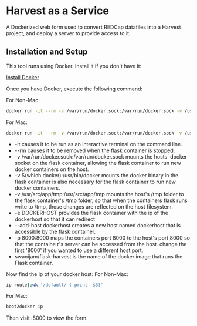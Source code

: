 # Harvest as a Service

A Dockerized web form used to convert REDCap datafiles into a Harvest project, and deploy a server to provide access to it.

Installation and Setup
----------------------

This tool runs using Docker. Install it if you don't have it:

[Install Docker](http://docs.docker.com/installation/) 



Once you have Docker, execute the following command:

For Non-Mac:
```bash
docker run -it --rm -v /var/run/docker.sock:/var/run/docker.sock -v /usr/src/app/tmp:/usr/src/app/tmp -v $(which docker):/usr/bin/docker -e DOCKER_HOST=$($HOSTNAME | ip route|awk '/default/ { print  $3}') --add-host dockerhost:`ip route|awk '/default/ { print  $3}'` -p 8000:8000 swanijam/flask-harvest
```

For Mac:
```bash
docker run -it --rm -v /var/run/docker.sock:/var/run/docker.sock -v /usr/src/app/tmp:/usr/src/app/tmp -v $(which docker):/usr/bin/docker -e DOCKER_HOST=$(boot2docker ip) --add-host dockerhost:$(boot2docker ip) -p 8000:8000 swanijam/flask-harvest
```


- -it causes it to be run as an interactive terminal on the command line.
- --rm causes it to be removed when the flask container is stopped.
- -v  /var/run/docker.sock:/var/run/docker.sock mounts the hosts' docker socket on the 
      flask container, allowing the flask container to run new docker containers
      on the host.
- -v $(which docker):/usr/bin/docker mounts the docker binary in the flask container
          is also necessary for the flask container to run new docker containers. 
- -v /usr/src/app/tmp:/usr/src/app/tmp mounts the host's /tmp folder to the flask 
          container's /tmp folder, so that when the containers flask runs write to /tmp,           those changes are reflected on the host filesystem.
- -e DOCKERHOST provides the flask container with the ip of the dockerhost so that it can          redirect 
- --add-host dockerhost creates a new host named dockerhost that is accessible by the
         flask container.
- -p 8000:8000 maps the containers port 8000 to the host's port 8000 so that the containe         r's server can be accessed from the host. change the first '8000' if you wanted          to use a different host port.
- swanijam/flask-harvest is the name of the docker image that runs the Flask container.

Now find the ip of your docker host:
For Non-Mac:
```bash
ip route|awk '/default/ { print  $3}'
```
For Mac:
```bash
boot2docker ip
```
Then visit <dockerhost>:8000 to view the form.  
